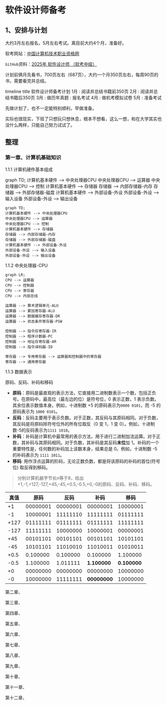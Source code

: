 # 软件设计师备考

<!-- 加载mermaid，以便GitHub page 展示mermaid -->
<script src="https://unpkg.com/mermaid@11.4.1/dist/mermaid.min.js"></script>

## 1、安排与计划

大约3月左右报名，5月左右考试。离目前大约4个月，准备好。

软考网站：[中国计算机技术职业资格网](https://www.ruankao.org.cn/)

`GitHub`资料：[2025年 软件设计师 （软考中级）](https://github.com/xiaomabenten/software_designer/)

计划前俩月先看书，700页左右（687页），大约一个月350页左右，每周90页的书，需要看完并总结。

<div class="mermaid">
timeline
title 软件设计师备考计划
1月 : 阅读并总结书籍前350页
2月 : 阅读并总结书籍后350页
3月 : 做历年真题 : 报名考试
4月 : 做机考模拟试卷
5月 : 准备考试
</div>


先做计划了，也不一定能特别顺利，早做准备。

实际也很现实，下班了只想玩只想休息，根本不想看，这么一想，和在大学其实也没什么两样，只能自己努力试试了。

## 整理

### 第一章、计算机基础知识

1.1.1 计算机硬件基本组成

<div class="mermaid">
graph TD;
计算机基本硬件 --> 中央处理器CPU
中央处理器CPU --> 运算器
中央处理器CPU --> 控制
计算机基本硬件 --> 存储器
存储器 --> 内部存储器-内存
存储器 --> 外部存储器-磁盘
计算机基本硬件 --> 外部设备-外设
外部设备-外设 --> 输入设备
外部设备-外设 --> 输出设备
</div>



```mermaid
graph TD;
计算机基本硬件 --> 中央处理器CPU
中央处理器CPU --> 运算器
中央处理器CPU --> 控制
计算机基本硬件 --> 存储器
存储器 --> 内部存储器-内存
存储器 --> 外部存储器-磁盘
计算机基本硬件 --> 外部设备-外设
外部设备-外设 --> 输入设备
外部设备-外设 --> 输出设备
```

1.1.2 中央处理器-CPU

```mermaid
graph LR;
CPU --> 运算器
CPU --> 控制器
CPU --> 寄存器
CPU --> 内部总线

运算器 --> 算术逻辑单元-ALU
运算器 --> 累加寄存器-ALU
运算器 --> 数据缓存寄存器-DR
运算器 --> 状态条件寄存器-PSW

控制器 --> 指令存寄存器-IR
控制器 --> 程序计数器-PC
控制器 --> 地址存寄存器-AR
控制器 --> 指令译码器-ID

寄存器 --> 专用寄存器 --> 运算器和控制器中的寄存器
寄存器 --> 通用寄存器
```

1.1.3 数据表示

原码、反码、补码和移码

- **原码**：原码是最直观的表示方法，它直接用二进制数表示一个数，包括正负号。在原码中，最高位（最左边的位）是符号位，0 表示正数，1 表示负数。其余位表示数值本身。例如，十进制数 +5 的原码表示为`0000 0101`，而 -5 的原码表示为 `1000 0101`。
- **反码**：反码主要用于表示负数。对于正数，其反码与其原码相同。对于负数，其反码是将原码除符号位外的所有位取反（0 变 1，1 变 0）。例如，十进制数-5的反码表示为`1111 1010`。
- **补码**：补码是计算机中最常用的表示方法，用于进行二进制加法运算。对于正数，其补码与其原码相同。对于负数，其补码是其反码**末位**加 1。补码的一个重要特性是，任何数的补码加上该数本身，结果总是 0。例如，十进制数 -5 的补码表示为 `1111 1011`。
- **移码**: 用作浮点运算的阶码，无论正数负数，都是将该原码的补码的首位(符号位) 取反得到移码。

> 分别计算机器字节长n等于8，给出+1,-1,+127,-127,+45,-45,+0.5,-0.5,+0,-0的原码、反码、补码、移码。

| 真值 | 原码     | 反码     | 补码         | 移码         |
| ---- | -------- | -------- | ------------ | ------------ |
| +1   | 00000001 | 00000001 | 00000001     | 10000001     |
| -1   | 10000001 | 11111110 | 11111111     | 01111111     |
| +127 | 01111111 | 01111111 | 01111111     | 11111111     |
| -127 | 11111111 | 10000000 | 10000001     | 00000001     |
| +45  | 00101101 | 00101101 | 00101101     | 10101101     |
| -45  | 10101101 | 11010010 | 11010011     | 01010011     |
| +0.5 | 0.100000 | 0.100000 | 0.100000     | 1.100000     |
| -0.5 | 1.100000 | 1.011111 | **1.100000** | **0.100000** |
| +0   | 00000000 | 00000000 | 00000000     | 10000000     |
| -0   | 10000000 | 11111111 | **00000000** | 10000000     |



第二章、

第三章、

第四章、

第五章、

第六章、

第七章、

第八章、

第九章、

第十章、

第十一章、

第十二章、









































